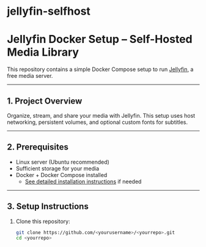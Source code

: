 # jellyfin-selfhost

# Jellyfin Docker Setup – Self-Hosted Media Library

This repository contains a simple Docker Compose setup to run [Jellyfin](https://jellyfin.org/), a free media server.

---

## 1. Project Overview
Organize, stream, and share your media with Jellyfin. This setup uses host networking, persistent volumes, and optional custom fonts for subtitles.

---

## 2. Prerequisites
- Linux server (Ubuntu recommended)  
- Sufficient storage for your media  
- Docker + Docker Compose installed  
  - [See detailed installation instructions](docs/INSTALL_DOCKER.md) if needed

---

## 3. Setup Instructions
1. Clone this repository:  
   ```bash
   git clone https://github.com/<yourusername>/<yourrepo>.git
   cd <yourrepo>

